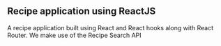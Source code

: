## Recipe application using ReactJS

A recipe application built using React and React hooks along with React Router.
We make use of the Recipe Search API
